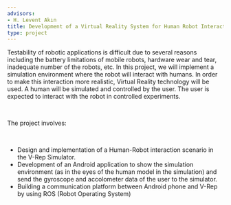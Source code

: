 ```yaml
---
advisors:
- H. Levent Akın
title: Development of a Virtual Reality System for Human Robot Interaction
type: project
---
```


Testability of robotic applications is difficult due to several reasons including the battery limitations of mobile robots, hardware wear and tear, inadequate number of the robots, etc. In this project, we will implement a simulation environment where the robot will interact with humans. In order to make this interaction more realistic, Virtual Reality technology will be used. A human will be simulated and controlled by the user. The user is expected to interact with the robot in controlled experiments.


 


The project involves:


 


* Design and implementation of a Human-Robot interaction scenario in the V-Rep Simulator.
* Development of an Android application to show the simulation environment (as in the eyes of the human model in the simulation) and send the gyroscope and accolometer data of the user to the simulator.
* Building a communication platform between Android phone and V-Rep by using ROS (Robot Operating System)